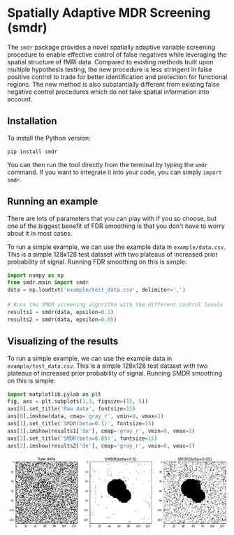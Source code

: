 Spatially Adaptive MDR Screening (smdr)
==========================================


The `smdr` package provides a novel spatially adaptive variable screening procedure to
enable effective control of false negatives while leveraging the spatial structure of fMRI data.
Compared to existing methods built upon multiple hypothesis testing, the new procedure is less
stringent in false positive control to trade for better identification and protection for functional
regions. The new method is also substantially different from existing false negative control
procedures which do not take spatial information into account.

Installation
------------

To install the Python version:

```
pip install smdr
```

You can then run the tool directly from the terminal by typing the `smdr` command. If you want to integrate it into your code, you can simply `import smdr`.



Running an example
------------------

There are lots of parameters that you can play with if you so choose, but one of the biggest benefit of FDR smoothing is that you don't have to worry about it in most cases.

To run a simple example, we can use the example data in `example/data.csv`. This is a simple 128x128 test dataset with two plateaus of increased prior probability of signal. Running FDR smoothing on this is simple:

```python
import numpy as np
from smdr.main import smdr
data = np.loadtxt('example/test_data.csv', delimiter=',')

# Runs the SMDR screening algorithm with the different control levels
results1 = smdr(data, epsilon=0.1)
results2 = smdr(data, epsilon=0.05)
```

Visualizing of the results
------------------

To run a simple example, we can use the example data in `example/test_data.csv`. This is a simple 128x128 test dataset with two plateaus of increased prior probability of signal. Running SMDR smoothing on this is simple:

```python
import matplotlib.pylab as plt
fig, axs = plt.subplots(1,3, figsize=(15, 5))
axs[0].set_title('Raw data', fontsize=15)
axs[0].imshow(data, cmap='gray_r', vmin=0, vmax=1)
axs[1].set_title('SMDR(beta=0.1)', fontsize=15)
axs[1].imshow(results1['de'], cmap='gray_r', vmin=0, vmax=1)
axs[2].set_title('SMDR(beta=0.05)', fontsize=15)
axs[2].imshow(results2['de'], cmap='gray_r', vmin=0, vmax=1)
```
![Visualization the results](https://github.com/yifeihu93/smdr/blob/cf4fc2c65ff820e171a797d867004efb3ce203bb/example/test_results.png)
